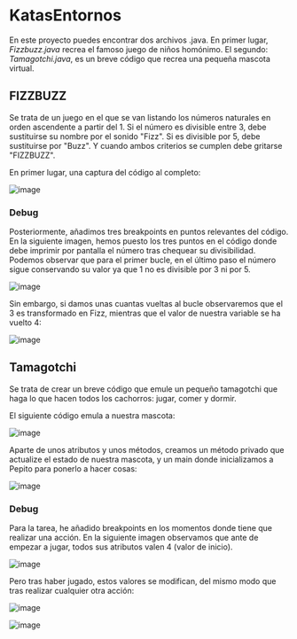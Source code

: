 # KatasEntornos

  En este proyecto puedes encontrar dos archivos .java. En primer lugar, *Fizzbuzz.java* recrea el famoso juego de niños homónimo. El segundo: *Tamagotchi.java*, es un breve código que recrea una pequeña mascota virtual.

## FIZZBUZZ
  Se trata de un juego en el que se van listando los números naturales en orden ascendente a partir del 1. Si el número es divisible entre 3, debe sustituirse su nombre por el sonido "Fizz". Si es divisible por 5, debe sustituirse por "Buzz". Y cuando ambos criterios se cumplen debe gritarse "FIZZBUZZ".

  En primer lugar, una captura del código al completo:

![image](https://github.com/user-attachments/assets/b1841b84-0d12-499c-b9da-71ed5d4ff324)

### Debug
  Posteriormente, añadimos tres breakpoints en puntos relevantes del código. En la siguiente imagen, hemos puesto los tres puntos en el código donde debe imprimir por pantalla el número tras chequear su divisibilidad. Podemos observar que para el primer bucle, en el último paso el número sigue conservando su valor ya que 1 no es divisible por 3 ni por 5.

![image](https://github.com/user-attachments/assets/797a5596-7077-49be-9e38-79c787a4d1dd)

  Sin embargo, si damos unas cuantas vueltas al bucle observaremos que el 3 es transformado en Fizz, mientras que el valor de nuestra variable se ha vuelto 4:

 ![image](https://github.com/user-attachments/assets/4d340454-bbde-43da-9bba-d81ef6763173)


 ## Tamagotchi
 
   Se trata de crear un breve código que emule un pequeño tamagotchi que haga lo que hacen todos los cachorros: jugar, comer y dormir.

   El siguiente código emula a nuestra mascota:

   ![image](https://github.com/user-attachments/assets/2aaa810a-9627-41c0-b9a1-ac5ecfa631fd)
 
  Aparte de unos atributos y unos métodos, creamos un método privado que actualize el estado de nuestra mascota, y un main donde inicializamos a Pepito para ponerlo a hacer cosas:
 
  ![image](https://github.com/user-attachments/assets/34f33c6f-a883-454c-8666-b595c51f1939)
  
### Debug
  Para la tarea, he añadido breakpoints en los momentos donde tiene que realizar una acción. En la siguiente imagen observamos que ante de empezar a jugar, todos sus atributos valen 4 (valor de inicio).

  ![image](https://github.com/user-attachments/assets/56f6db84-f019-467c-b0ad-d2386ba8af1a)

  Pero tras haber jugado, estos valores se modifican, del mismo modo que tras realizar cualquier otra acción:
  
![image](https://github.com/user-attachments/assets/eab2b066-7146-41d6-9852-1cc60f17c787)

![image](https://github.com/user-attachments/assets/0c753bce-caa0-43c7-bfd2-c790c0e44b7d)




